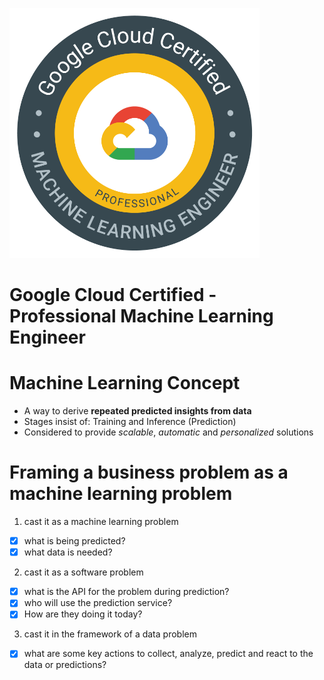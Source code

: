 ![GCP_Professional_Machine_Learning_Engineer_logo](../../images/GCP-Professional-Machine-Learning-Engineer.png)

# Google Cloud Certified - Professional Machine Learning Engineer

# Machine Learning Concept

- A way to derive **repeated predicted insights from data**
- Stages insist of: Training and Inference (Prediction)
- Considered to provide *scalable*, *automatic* and *personalized* solutions

# Framing a business problem as a machine learning problem

1. cast it as a machine learning problem

- [x] what is being predicted?
- [x] what data is needed?

2. cast it as a software problem

- [x] what is the API for the problem during prediction?
- [x] who will use the prediction service?
- [x] How are they doing it today?

3. cast it in the framework of a data problem

- [x] what are some key actions to collect, analyze, predict and react to the data or predictions?
